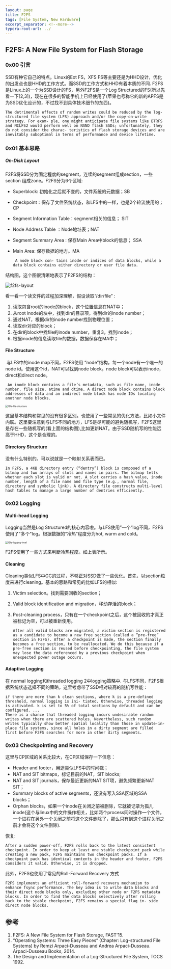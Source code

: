 ```yaml
---
layout: page
title: F2FS
tags: [File System, New Hardware]
excerpt_separator: <!--more-->
typora-root-url: ../
---
```


## F2FS: A New File System for Flash Storage 

### 0x00 引言

  SSD有种它自己的特点。Linux的Ext FS，XFS FS等主要还是为HHD设计，优化的出发点也是HHD的工作方式。而SSD的工作方式和HHD有着本质的不同. F2FS是Linux上的一个为SSD设计的FS，另外F2FS是一个Log Structured的FS(所以先看一下[2,3])，现在在很多的智能手机上已经使用了(苹果也号称它的新的APFS是为SSD优化设计的，不过找不到具体技术细节的东西)。

```
The detrimental effects of random writes could be reduced by the log-structured file system (LFS) approach and/or the copy-on-write strategy. For exam- ple, one might anticipate file systems like BTRFS and NILFS2 would perform well on NAND flash SSDs; unfortunately, they do not consider the charac- teristics of flash storage devices and are inevitably suboptimal in terms of performance and device lifetime. 
```

### 0x01 基本思路

##### On-Disk Layout 

F2FS将SSD分为固定程度的segment，连续的segment组成section，一些section 组成zone。F2FS分为6个区域:

*  Superblock: 初始化之后就不变的，文件系统的元数据；SB

* Checkpoint：保存了文件系统状态，和LFS中的一样，也是2个轮流使用的；CP

* Segment Information Table：segmemt相关的信息；  SIT

* Node Address Table ：Node地址表；NAT

* Segment Summary Area : 保存Main Area中block的信息； SSA

* Main Area: 保存数据的地方。MA

  ```
   A node block con- tains inode or indices of data blocks, while a data block contains either directory or user file data.
  ```

结构图，这个图很清晰地表示了F2FS的结构：

![f2fs-layout](/assets/img/f2fs-layout.png)

  看一看一个读文件的过程加深理解，假设读取“/dir/file” :

1. 读取包含root的inode的block，这个位置信息在NAT中；
2. 从root inode的块中，找到dir的目录项，得到dir的inode number；
3. 通过NAT，根据dir的inode number找到物理位置；
4. 读取dir对应的block；
5. 在dir的block中找file的inode number，重复3，找到inode；
6. 根据inode的信息读取file的数据，数据保存在MA中；

#### File Structure 

​    与LFS中的inode map不同，F2FS使用 “node”结构，每一个node有一个唯一的node id。使用这个id，NAT可以找到node block。node block可以表示inode，direct和direct node。

```
 An inode block contains a file’s metadata, such as file name, inode number, file size, atime and dtime. A direct node block contains block addresses of data and an indirect node block has node IDs locating another node blocks.
```

<img src="/assets/img/f2fs-file-structure.png" alt="f2fs-file-structure" style="zoom:50%;" />

 这里基本结构和常见的没有很多区别。也使用了一些常见的优化方法，比如小文件内联。这里要注意到与LFS不同的地方，LFS是尽可能的避免随机写，F2FS这里是存在一些随机写的(看上面的结构图),比如更新NAT。由于SSD随机写的性能远高于HHD，这个是合理的。

#### Directory Structure 

  没有什么特别的。可以说就是一个映射关系表而已。

```
In F2FS, a 4KB directory entry (“dentry”) block is composed of a bitmap and two arrays of slots and names in pairs. The bitmap tells whether each slot is valid or not. A slot carries a hash value, inode number, length of a file name and file type (e.g., normal file, directory and symbolic link). A directory file constructs multi-level hash tables to manage a large number of dentries efficiently.
```

### 0x02 Logging

#### Multi-head Logging 

   Logging当然是Log Structured的核心内容啦。与LFS使用”一个“log不同，F2FS使用了"多个"log。根据数据的“冷热”程度分为hot, warm and cold。

<img src="/assets/img/f2fs-logging-level.png" alt="f2fs-logging-level" style="zoom:50%;" />

  F2FS使用了一些方式来判断冷热程度。如上表所示。

#### Cleaning 

 Cleaning类似LFS中GC的过程，不够正对SSD做了一些优化。首先，以section粒度来进行cleaning。基本的思路和常见的比如LFS的相似:

1. Victim selection。找到需要回收的section；

2. Valid block identification and migration，移动存活的block；

3. Post-cleaning process，只有在一个checkpoint之后，这个被回收的才真正被标记为空，可以被重新使用。

   ```
   After all valid blocks are migrated, a victim section is registered as a candidate to become a new free section (called a “pre-free” section in F2FS). After a checkpoint is made, the section finally becomes a free section, to be reallocated. We do this because if a pre-free section is reused before checkpointing, the file system may lose the data referenced by a previous checkpoint when unexpected power outage occurs.
   ```

#### Adaptive Logging 

  在 normal logging和threaded logging 2中logging策略中. 与LFS不同，F2FS根据系统状态选择不同的策略，这里考虑带了SSD相对较高的随机写性能：

```
if there are more than k clean sections, where k is a pre-defined threshold, normal logging is ini- tiated. Otherwise, threaded logging is activated. k is set to 5% of total sections by default and can be configured. ...
There is a chance that threaded logging incurs undesirable random writes when there are scattered holes. Nevertheless, such random writes typically show better spatial locality than those in update-in-place file systems, since all holes in a dirty segment are filled first before F2FS searches for more in other dirty segments.
```

### 0x03 Checkpointing and Recovery 

  这里与CP区域的关系比较大，在CP区域保存一下信息：

* Header and footer，用途类似LFS中的时间戳；
* NAT and SIT bitmaps，标记目前的NAT，SIT blocks;  
* NAT and SIT journals，保存最近更新的NAT SIT项，避免频繁更新NAT SIT；
* Summary blocks of active segments，还没有写入SSA区域的SSA blocks；
* Orphan blocks，如果一个inode在关闭之前被删除，它就被记录为孤儿inode(这个与linux中的文件操作相关，比如两个process同时操作一个文件，一个进程在另外一个关闭之前将这个文件删除了，那么只有到这个进程关闭之前才会将这个文件删除).

恢复:

```
After a sudden power-off, F2FS rolls back to the latest consistent checkpoint. In order to keep at least one stable checkpoint pack while creating a new pack, F2FS maintains two checkpoint packs. If a checkpoint pack has identical contents in the header and footer, F2FS considers it valid. Otherwise, it is dropped.
```

此外，F2FS也使用了常见的Roll-Forward Recovery 方式

```
F2FS implements an efficient roll-forward recovery mechanism to enhance fsync performance. The key idea is to write data blocks and their direct node blocks only, excluding other node or F2FS metadata blocks. In order to find the data blocks selectively after rolling back to the stable checkpoint, F2FS remains a special flag in- side direct node blocks.
```

## 参考

1. F2FS: A New File System for Flash Storage, FAST'15.
2. “Operating Systems: Three Easy Pieces“ (Chapter: Log-structured File Systems) by Remzi Arpaci-Dusseau and Andrea Arpaci-Dusseau. Arpaci-Dusseau Books, 2014. 
3. The Design and Implementation of a Log-Structured File System, TOCS 1992.